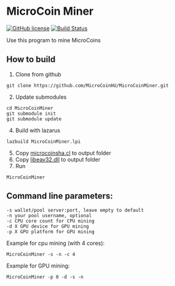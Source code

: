 # MicroCoin Miner

[![GitHub license](https://img.shields.io/github/license/MicroCoinHU/MicroCoinMiner.svg)](https://github.com/MicroCoinHU/MicroCoinMiner/blob/master/LICENSE) [![Build Status](https://travis-ci.org/MicroCoinHU/MicroCoinMiner.svg?branch=master)](https://travis-ci.org/MicroCoinHU/MicroCoinMiner)

Use this program to mine MicroCoins

## How to build

1. Clone from github
```
git clone https://github.com/MicroCoinHU/MicroCoinMiner.git
```
2. Update submodules
```
cd MicroCoinMiner
git submodule init
git submodule update
```
4. Build with lazarus
```
lazbuild MicroCoinMiner.lpi
```
5. Copy [microcoinsha.cl](src/microcoinsha.cl) to output folder
6. Copy [libeay32.dll](https://github.com/MicroCoinHU/MicroCoinMiner/releases/download/1.0.0/libeay32.dll) to output folder
7. Run
```
MicroCoinMiner
```

## Command line parameters:
```
-s wallet/pool server:port, leave empty to default
-n your pool username, optional
-c CPU core count for CPU mining
-d X GPU device for GPU mining
-p X GPU platform for GPU mining
```

Example for cpu mining (with 4 cores):
```
MicroCoinMiner -s -n -c 4
```

Example for GPU mining:
```
MicroCoinMiner -p 0 -d -s -n
```
